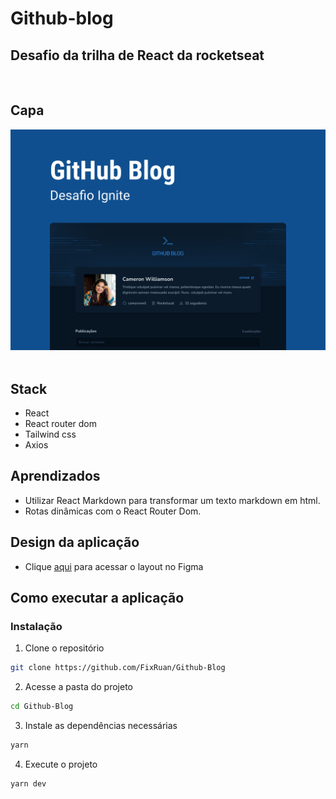 # Github-blog

## Desafio da trilha de React da rocketseat

<br />

## Capa

<img src="./Capa.png" /> <br/> <br/>

## Stack

- React
- React router dom
- Tailwind css
- Axios

## Aprendizados

- Utilizar React Markdown para transformar um texto markdown em html.
- Rotas dinâmicas com o React Router Dom.

## Design da aplicação

- Clique [aqui](https://www.figma.com/community/file/1138814951106121051) para acessar o layout no Figma

## Como executar a aplicação

### Instalação

1. Clone o repositório

```bash
git clone https://github.com/FixRuan/Github-Blog
```

2. Acesse a pasta do projeto

```bash
cd Github-Blog
```

3. Instale as dependências necessárias

```bash
yarn
```

4. Execute o projeto

```bash
yarn dev
```
